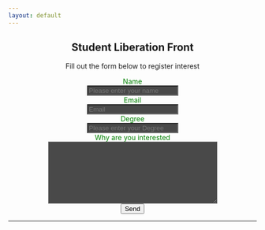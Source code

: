 ```yaml
---
layout: default
---
```

<h2 align="center">  Student Liberation Front </h2>

<p align="center"> Fill out the form below to register interest </p>

<form method="post" action="https://forms.un-static.com/forms/e54ad8b03000d217dd0877fcd7c039f8d971fb4f">
  <div align="center" class="form-group row">
    <label for="inputName" style="color: Green" class="col-sm-2 col-form-label">Name</label>
    <div class="col-sm-10">
      <input type="text" class="form-control" id="inputName" placeholder="Please enter your name" style="background-color: #494949">
    </div>
  </div>
  <div align="center" class="form-group row">
    <label for="inputEmail" style="color: Green" class="col-sm-2 col-form-label">Email</label>
    <div class="input-group col-sm-10">
      <div class="input-group-prepend"><i class="input-group-text fa fa-envelope"></i></div>
      <input type="email" class="form-control" id="inputEmail" placeholder="Email" style="background-color: #494949">
    </div>
  </div>
  <div align="center" class="form-group row">
    <label for="inputDegree" style="color: Green" class="col-sm-2 col-form-label">Degree</label>
    <div class="col-md-10">
      <input type="text" class="form-control" id="inputDegree" placeholder="Please enter your Degree" style="background-color: #494949">
    </div>
  </div>
  <div align="center" class="form-group row">
    <label for="inputMessage" style="color: Green" class="col-sm-2 col-form-label">Why are you interested</label>
    <div class="col-sm-10">
      <textarea name="inputMessage" cols="40" rows="8" class="form-control" style="background-color: #494949"></textarea>
    </div>
  </div>
  <div align="center" class="form-group row">
    <div class="col-sm-10">
      <button type="submit" class="btn btn-primary">Send</button>
    </div>
  </div>
</form>

------------------------------------------------------------------------------------------------------------------------------
